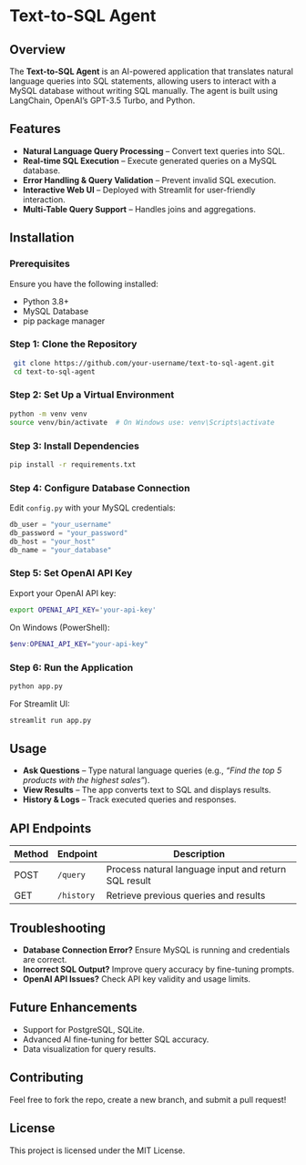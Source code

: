 # Text-to-SQL Agent

## Overview
The **Text-to-SQL Agent** is an AI-powered application that translates natural language queries into SQL statements, allowing users to interact with a MySQL database without writing SQL manually. The agent is built using LangChain, OpenAI’s GPT-3.5 Turbo, and Python.

## Features
- **Natural Language Query Processing** – Convert text queries into SQL.
- **Real-time SQL Execution** – Execute generated queries on a MySQL database.
- **Error Handling & Query Validation** – Prevent invalid SQL execution.
- **Interactive Web UI** – Deployed with Streamlit for user-friendly interaction.
- **Multi-Table Query Support** – Handles joins and aggregations.

## Installation
### Prerequisites
Ensure you have the following installed:
- Python 3.8+
- MySQL Database
- pip package manager

### Step 1: Clone the Repository
```bash
 git clone https://github.com/your-username/text-to-sql-agent.git
 cd text-to-sql-agent
```

### Step 2: Set Up a Virtual Environment
```bash
python -m venv venv
source venv/bin/activate  # On Windows use: venv\Scripts\activate
```

### Step 3: Install Dependencies
```bash
pip install -r requirements.txt
```

### Step 4: Configure Database Connection
Edit `config.py` with your MySQL credentials:
```python
db_user = "your_username"
db_password = "your_password"
db_host = "your_host"
db_name = "your_database"
```

### Step 5: Set OpenAI API Key
Export your OpenAI API key:
```bash
export OPENAI_API_KEY='your-api-key'
```
On Windows (PowerShell):
```powershell
$env:OPENAI_API_KEY="your-api-key"
```

### Step 6: Run the Application
```bash
python app.py
```
For Streamlit UI:
```bash
streamlit run app.py
```

## Usage
- **Ask Questions** – Type natural language queries (e.g., *“Find the top 5 products with the highest sales”*).
- **View Results** – The app converts text to SQL and displays results.
- **History & Logs** – Track executed queries and responses.

## API Endpoints
| Method | Endpoint | Description |
|--------|------------|-------------|
| POST | `/query` | Process natural language input and return SQL result |
| GET | `/history` | Retrieve previous queries and results |

## Troubleshooting
- **Database Connection Error?** Ensure MySQL is running and credentials are correct.
- **Incorrect SQL Output?** Improve query accuracy by fine-tuning prompts.
- **OpenAI API Issues?** Check API key validity and usage limits.

## Future Enhancements
- Support for PostgreSQL, SQLite.
- Advanced AI fine-tuning for better SQL accuracy.
- Data visualization for query results.

## Contributing
Feel free to fork the repo, create a new branch, and submit a pull request!

## License
This project is licensed under the MIT License.

